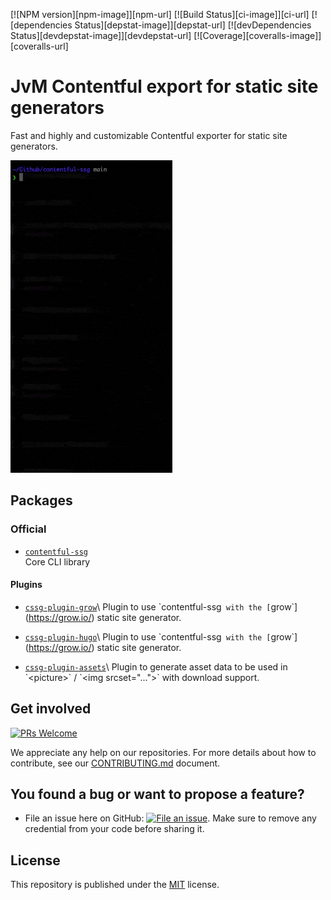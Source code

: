 [![NPM version][npm-image]][npm-url] [![Build Status][ci-image]][ci-url] [![dependencies Status][depstat-image]][depstat-url] [![devDependencies Status][devdepstat-image]][devdepstat-url] [![Coverage][coveralls-image]][coveralls-url]

# JvM Contentful export for static site generators

Fast and highly and customizable Contentful exporter for static site generators.

![gif](https://github.com/jungvonmatt/contentful-ssg/blob/main/demo.gif?raw=true)

## Packages

### Official

- [`contentful-ssg`](packages/contentful-ssg)\
  Core CLI library

#### Plugins

- [`cssg-plugin-grow`](packages/cssg-plugin-grow`)\
  Plugin to use `contentful-ssg` with the [`grow`](https://grow.io/) static site generator.

- [`cssg-plugin-hugo`](packages/cssg-plugin-hugo`)\
  Plugin to use `contentful-ssg` with the [`grow`](https://grow.io/) static site generator.

- [`cssg-plugin-assets`](packages/cssg-plugin-assets`)\
  Plugin to generate asset data to be used in `<picture>` / `<img srcset="...">` with download support.

## Get involved

[![PRs Welcome](https://img.shields.io/badge/PRs-welcome-brightgreen.svg?maxAge=31557600)](http://makeapullrequest.com)

We appreciate any help on our repositories. For more details about how to
contribute, see our [CONTRIBUTING.md](CONTRIBUTING.md)
document.

## You found a bug or want to propose a feature?

- File an issue here on GitHub: [![File an issue](https://img.shields.io/badge/-Create%20Issue-6cc644.svg?logo=github&maxAge=31557600)](https://github.com/jungvonmatt/contentful-ssg/issues/new). Make sure to remove any credential from your code before sharing it.

## License

This repository is published under the [MIT](LICENSE) license.
